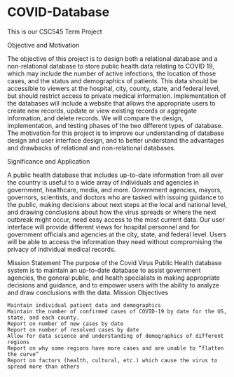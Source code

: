 # COVID-Database
This is our CSC545 Term Project


Objective and Motivation

The objective of this project is to design both a relational database and a non-relational database to store
public health data relating to COVID 19, which may include the number of active infections, the location of
those cases, and the status and demographics of patients. This data should be accessible to viewers at the
hospital, city, county, state, and federal level, but should restrict access to private medical information.
Implementation of the databases will include a website that allows the appropriate users to create new
records, update or view existing records or aggregate information, and delete records. We will compare the
design, implementation, and testing phases of the two different types of database. The motivation for this
project is to improve our understanding of database design and user interface design, and to better understand
the advantages and drawbacks of relational and non-relational databases.

Significance and Application

A public health database that includes up-to-date information from all over the country is useful to a wide array
of individuals and agencies in government, healthcare, media, and more. Government agencies, mayors,
governors, scientists, and doctors who are tasked with issuing guidance to the public, making decisions about
next steps at the local and national level, and drawing conclusions about how the virus spreads or where the
next outbreak might occur, need easy access to the most current data. Our user interface will provide different
views for hospital personnel and for government officials and agencies at the city, state, and federal level.
Users will be able to access the information they need without compromising the privacy of individual medical
records.

Mission Statement
The purpose of the Covid Virus Public Health database system is to maintain an up-to-date database to assist
government agencies, the general public, and health specialists in making appropriate decisions and guidance,
and to empower users with the ability to analyze and draw conclusions with the data.
Mission Objectives

    Maintain individual patient data and demographics
    Maintain the number of confirmed cases of COVID-19 by date for the US, state, and each county.
    Report on number of new cases by date
    Report on number of resolved cases by date
    Allow for data science and understanding of demographics of different regions
    Report on why some regions have more cases and are unable to “flatten the curve”
    Report on factors (health, cultural, etc.) which cause the virus to spread more than others
